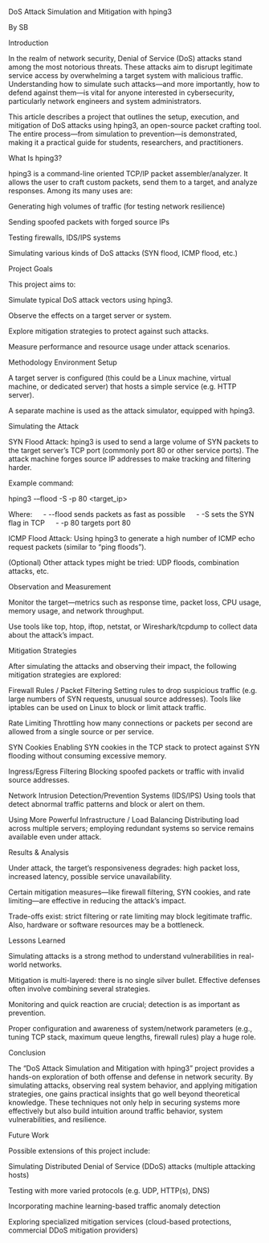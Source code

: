DoS Attack Simulation and Mitigation with hping3

By SB

Introduction

In the realm of network security, Denial of Service (DoS) attacks stand among the most notorious threats. These attacks aim to disrupt legitimate service access by overwhelming a target system with malicious traffic. Understanding how to simulate such attacks—and more importantly, how to defend against them—is vital for anyone interested in cybersecurity, particularly network engineers and system administrators.

This article describes a project that outlines the setup, execution, and mitigation of DoS attacks using hping3, an open-source packet crafting tool. The entire process—from simulation to prevention—is demonstrated, making it a practical guide for students, researchers, and practitioners.

What Is hping3?

hping3 is a command-line oriented TCP/IP packet assembler/analyzer. It allows the user to craft custom packets, send them to a target, and analyze responses. Among its many uses are:

Generating high volumes of traffic (for testing network resilience)

Sending spoofed packets with forged source IPs

Testing firewalls, IDS/IPS systems

Simulating various kinds of DoS attacks (SYN flood, ICMP flood, etc.)

Project Goals

This project aims to:

Simulate typical DoS attack vectors using hping3.

Observe the effects on a target server or system.

Explore mitigation strategies to protect against such attacks.

Measure performance and resource usage under attack scenarios.

Methodology
Environment Setup

A target server is configured (this could be a Linux machine, virtual machine, or dedicated server) that hosts a simple service (e.g. HTTP server).

A separate machine is used as the attack simulator, equipped with hping3.

Simulating the Attack

SYN Flood Attack: hping3 is used to send a large volume of SYN packets to the target server’s TCP port (commonly port 80 or other service ports). The attack machine forges source IP addresses to make tracking and filtering harder.

Example command:

hping3 -–flood -S -p 80 <target_ip>


Where:
  - --flood sends packets as fast as possible
  - -S sets the SYN flag in TCP
  - -p 80 targets port 80

ICMP Flood Attack: Using hping3 to generate a high number of ICMP echo request packets (similar to “ping floods”).

(Optional) Other attack types might be tried: UDP floods, combination attacks, etc.

Observation and Measurement

Monitor the target—metrics such as response time, packet loss, CPU usage, memory usage, and network throughput.

Use tools like top, htop, iftop, netstat, or Wireshark/tcpdump to collect data about the attack’s impact.

Mitigation Strategies

After simulating the attacks and observing their impact, the following mitigation strategies are explored:

Firewall Rules / Packet Filtering
Setting rules to drop suspicious traffic (e.g. large numbers of SYN requests, unusual source addresses). Tools like iptables can be used on Linux to block or limit attack traffic.

Rate Limiting
Throttling how many connections or packets per second are allowed from a single source or per service.

SYN Cookies
Enabling SYN cookies in the TCP stack to protect against SYN flooding without consuming excessive memory.

Ingress/Egress Filtering
Blocking spoofed packets or traffic with invalid source addresses.

Network Intrusion Detection/Prevention Systems (IDS/IPS)
Using tools that detect abnormal traffic patterns and block or alert on them.

Using More Powerful Infrastructure / Load Balancing
Distributing load across multiple servers; employing redundant systems so service remains available even under attack.

Results & Analysis

Under attack, the target’s responsiveness degrades: high packet loss, increased latency, possible service unavailability.

Certain mitigation measures—like firewall filtering, SYN cookies, and rate limiting—are effective in reducing the attack’s impact.

Trade-offs exist: strict filtering or rate limiting may block legitimate traffic. Also, hardware or software resources may be a bottleneck.

Lessons Learned

Simulating attacks is a strong method to understand vulnerabilities in real-world networks.

Mitigation is multi-layered: there is no single silver bullet. Effective defenses often involve combining several strategies.

Monitoring and quick reaction are crucial; detection is as important as prevention.

Proper configuration and awareness of system/network parameters (e.g., tuning TCP stack, maximum queue lengths, firewall rules) play a huge role.

Conclusion

The “DoS Attack Simulation and Mitigation with hping3” project provides a hands-on exploration of both offense and defense in network security. By simulating attacks, observing real system behavior, and applying mitigation strategies, one gains practical insights that go well beyond theoretical knowledge. These techniques not only help in securing systems more effectively but also build intuition around traffic behavior, system vulnerabilities, and resilience.

Future Work

Possible extensions of this project include:

Simulating Distributed Denial of Service (DDoS) attacks (multiple attacking hosts)

Testing with more varied protocols (e.g. UDP, HTTP(s), DNS)

Incorporating machine learning-based traffic anomaly detection

Exploring specialized mitigation services (cloud-based protections, commercial DDoS mitigation providers)
